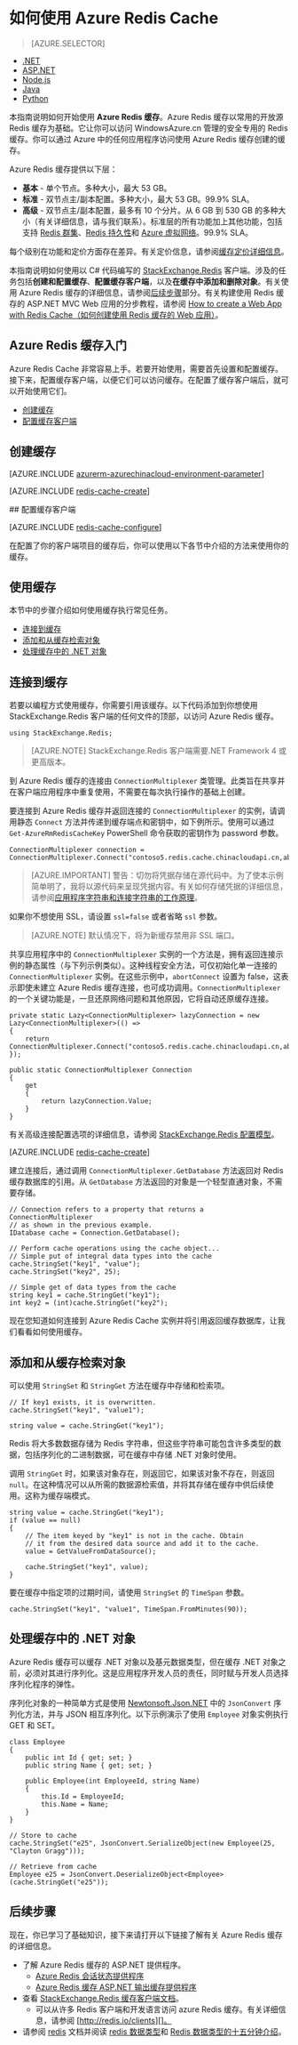 <properties 
	pageTitle="如何使用 Azure Redis 缓存 | Azure" 
	description="了解如何使用 Azure Redis 缓存提高 Azure 应用程序的性能" 
	services="redis-cache,app-service" 
	documentationCenter="" 
	authors="steved0x" 
	manager="douge" 
	editor=""/>

<tags
	ms.service="cache"
	ms.date="06/09/2016"
	wacn.date="07/25/2016"/>

# 如何使用 Azure Redis Cache

> [AZURE.SELECTOR]
- [.NET](/documentation/articles/cache-dotnet-how-to-use-azure-redis-cache/)
- [ASP.NET](/documentation/articles/cache-web-app-howto/)
- [Node.js](/documentation/articles/cache-nodejs-get-started/)
- [Java](/documentation/articles/cache-java-get-started/)
- [Python](/documentation/articles/cache-python-get-started/)

本指南说明如何开始使用 **Azure Redis 缓存**。Azure Redis 缓存以常用的开放源 Redis 缓存为基础。它让你可以访问 WindowsAzure.cn 管理的安全专用的 Redis 缓存。你可以通过 Azure 中的任何应用程序访问使用 Azure Redis 缓存创建的缓存。

Azure Redis 缓存提供以下层：

-	**基本** - 单个节点。多种大小，最大 53 GB。
-	**标准** - 双节点主/副本配置。多种大小，最大 53 GB。99.9% SLA。
-	**高级** - 双节点主/副本配置，最多有 10 个分片。从 6 GB 到 530 GB 的多种大小（有关详细信息，请与我们联系）。标准层的所有功能加上其他功能，包括支持 [Redis 群集](/documentation/articles/cache-how-to-premium-clustering/)、[Redis 持久性](/documentation/articles/cache-how-to-premium-persistence/)和 [Azure 虚拟网络](/documentation/articles/cache-how-to-premium-vnet/)。99.9% SLA。

每个级别在功能和定价方面存在差异。有关定价信息，请参阅[缓存定价详细信息][]。

本指南说明如何使用以 C# 代码编写的 [StackExchange.Redis][] 客户端。涉及的任务包括**创建和配置缓存**、**配置缓存客户端**，以及**在缓存中添加和删除对象**。有关使用 Azure Redis 缓存的详细信息，请参阅[后续步骤][]部分。有关构建使用 Redis 缓存的 ASP.NET MVC Web 应用的分步教程，请参阅 [How to create a Web App with Redis Cache（如何创建使用 Redis 缓存的 Web 应用）](/documentation/articles/cache-web-app-howto/)。

## <a name="getting-started-cache-service"></a>Azure Redis 缓存入门

Azure Redis Cache 非常容易上手。若要开始使用，需要首先设置和配置缓存。接下来，配置缓存客户端，以便它们可以访问缓存。在配置了缓存客户端后，就可以开始使用它们。

-	[创建缓存][]
-	[配置缓存客户端][]

## <a name="create-cache" id="create-a-cache"></a>创建缓存

[AZURE.INCLUDE [azurerm-azurechinacloud-environment-parameter](../../includes/azurerm-azurechinacloud-environment-parameter.md)]

[AZURE.INCLUDE [redis-cache-create](../../includes/redis-cache-create.md)]

<a name="NuGet">
## 配置缓存客户端

[AZURE.INCLUDE [redis-cache-configure](../../includes/redis-cache-configure-stackexchange-redis-nuget.md)]

在配置了你的客户端项目的缓存后，你可以使用以下各节中介绍的方法来使用你的缓存。

## <a name="working-with-caches"></a>使用缓存

本节中的步骤介绍如何使用缓存执行常见任务。

-	[连接到缓存][]
-   [添加和从缓存检索对象][]
-   [处理缓存中的 .NET 对象](#work-with-net-objects-in-the-cache)

## <a name="connect-to-cache" id="connect-to-the-cache"></a>连接到缓存

若要以编程方式使用缓存，你需要引用该缓存。以下代码添加到你想使用 StackExchange.Redis 客户端的任何文件的顶部，以访问 Azure Redis 缓存。

    using StackExchange.Redis;

>[AZURE.NOTE] StackExchange.Redis 客户端需要.NET Framework 4 或更高版本。

到 Azure Redis 缓存的连接由 `ConnectionMultiplexer` 类管理。此类旨在共享并在客户端应用程序中重复使用，不需要在每次执行操作的基础上创建。

要连接到 Azure Redis 缓存并返回连接的 `ConnectionMultiplexer` 的实例，请调用静态 `Connect` 方法并传递到缓存端点和密钥中，如下例所示。使用可以通过 `Get-AzureRmRedisCacheKey` PowerShell 命令获取的密钥作为 password 参数。

	ConnectionMultiplexer connection = ConnectionMultiplexer.Connect("contoso5.redis.cache.chinacloudapi.cn,abortConnect=false,ssl=true,password=...");

>[AZURE.IMPORTANT] 警告：切勿将凭据存储在源代码中。为了使本示例简单明了，我将以源代码来呈现凭据内容。有关如何存储凭据的详细信息，请参阅[应用程序字符串和连接字符串的工作原理][]。

如果你不想使用 SSL，请设置 `ssl=false` 或者省略 `ssl` 参数。

>[AZURE.NOTE] 默认情况下，将为新缓存禁用非 SSL 端口。

共享应用程序中的 `ConnectionMultiplexer` 实例的一个方法是，拥有返回连接示例的静态属性（与下列示例类似）。这种线程安全方法，可仅初始化单一连接的 `ConnectionMultiplexer` 实例。在这些示例中，`abortConnect` 设置为 false，这表示即使未建立 Azure Redis 缓存连接，也可成功调用。`ConnectionMultiplexer` 的一个关键功能是，一旦还原网络问题和其他原因，它将自动还原缓存连接。

	private static Lazy<ConnectionMultiplexer> lazyConnection = new Lazy<ConnectionMultiplexer>(() =>
	{
	    return ConnectionMultiplexer.Connect("contoso5.redis.cache.chinacloudapi.cn,abortConnect=false,ssl=true,password=...");
	});
	
	public static ConnectionMultiplexer Connection
	{
	    get
	    {
	        return lazyConnection.Value;
	    }
	}

有关高级连接配置选项的详细信息，请参阅 [StackExchange.Redis 配置模型][]。

[AZURE.INCLUDE [redis-cache-create](../../includes/redis-cache-access-keys.md)]

建立连接后，通过调用 `ConnectionMultiplexer.GetDatabase` 方法返回对 Redis 缓存数据库的引用。从 `GetDatabase` 方法返回的对象是一个轻型直通对象，不需要存储。

	// Connection refers to a property that returns a ConnectionMultiplexer
	// as shown in the previous example.
	IDatabase cache = Connection.GetDatabase();

	// Perform cache operations using the cache object...
	// Simple put of integral data types into the cache
	cache.StringSet("key1", "value");
	cache.StringSet("key2", 25);

	// Simple get of data types from the cache
	string key1 = cache.StringGet("key1");
	int key2 = (int)cache.StringGet("key2");

现在您知道如何连接到 Azure Redis Cache 实例并将引用返回缓存数据库，让我们看看如何使用缓存。

## <a name="add-object" id="add-and-retrieve-objects-from-the-cache"></a>添加和从缓存检索对象

可以使用 `StringSet` 和 `StringGet` 方法在缓存中存储和检索项。

	// If key1 exists, it is overwritten.
	cache.StringSet("key1", "value1");

	string value = cache.StringGet("key1");

Redis 将大多数数据存储为 Redis 字符串，但这些字符串可能包含许多类型的数据，包括序列化的二进制数据，可在缓存中存储 .NET 对象时使用。

调用 `StringGet` 时，如果该对象存在，则返回它，如果该对象不存在，则返回 `null`。在这种情况可以从所需的数据源检索值，并将其存储在缓存中供后续使用。这称为缓存端模式。

    string value = cache.StringGet("key1");
    if (value == null)
    {
        // The item keyed by "key1" is not in the cache. Obtain
        // it from the desired data source and add it to the cache.
        value = GetValueFromDataSource();

        cache.StringSet("key1", value);
    }

要在缓存中指定项的过期时间，请使用 `StringSet` 的 `TimeSpan` 参数。

	cache.StringSet("key1", "value1", TimeSpan.FromMinutes(90));

## <a name="store-session" id="work-with-net-objects-in-the-cache"></a> 处理缓存中的 .NET 对象

Azure Redis 缓存可以缓存 .NET 对象以及基元数据类型，但在缓存 .NET 对象之前，必须对其进行序列化。这是应用程序开发人员的责任，同时赋与开发人员选择序列化程序的弹性。

序列化对象的一种简单方式是使用 [Newtonsoft.Json.NET](https://www.nuget.org/packages/Newtonsoft.Json/8.0.1-beta1) 中的 `JsonConvert` 序列化方法，并与 JSON 相互序列化。以下示例演示了使用 `Employee` 对象实例执行 GET 和 SET。


	class Employee
	{
	    public int Id { get; set; }
	    public string Name { get; set; }
	
	    public Employee(int EmployeeId, string Name)
	    {
	        this.Id = EmployeeId;
	        this.Name = Name;
	    }
	}

    // Store to cache
    cache.StringSet("e25", JsonConvert.SerializeObject(new Employee(25, "Clayton Gragg")));

    // Retrieve from cache
    Employee e25 = JsonConvert.DeserializeObject<Employee>(cache.StringGet("e25"));

## <a name="next-steps"></a>后续步骤

现在，你已学习了基础知识，接下来请打开以下链接了解有关 Azure Redis 缓存的详细信息。

-	了解 Azure Redis 缓存的 ASP.NET 提供程序。
	-	[Azure Redis 会话状态提供程序](/documentation/articles/cache-aspnet-session-state-provider/)
	-	[Azure Redis 缓存 ASP.NET 输出缓存提供程序](/documentation/articles/cache-aspnet-output-cache-provider/)
-	查看 [StackExchange.Redis 缓存客户端文档][]。
	-	可以从许多 Redis 客户端和开发语言访问 azure Redis 缓存。有关详细信息，请参阅 [http://redis.io/clients][]。
-	请参阅 [redis][] 文档并阅读 [redis 数据类型][]和 [Redis 数据类型的十五分钟介绍][]。



<!-- INTRA-TOPIC LINKS -->
[后续步骤]: #next-steps
[Introduction to Azure Redis Cache (Video)]: #video
[What is Azure Redis Cache?]: #what-is
[Create an Azure Cache]: #create-cache
[Which type of caching is right for me?]: #choosing-cache
[Prepare Your Visual Studio Project to Use Azure Caching]: #prepare-vs
[Configure Your Application to Use Caching]: #configure-app
[Get Started with Azure Redis Cache]: #getting-started-cache-service
[创建缓存]: #create-cache
[Configure the cache]: #enable-caching
[配置缓存客户端]: #NuGet
[Working with Caches]: #working-with-caches
[连接到缓存]: #connect-to-cache
[添加和从缓存检索对象]: #add-object
[Specify the expiration of an object in the cache]: #specify-expiration
[Store ASP.NET session state in the cache]: #store-session

  
<!-- IMAGES -->


[StackExchangeNuget]: ./media/cache-dotnet-how-to-use-azure-redis-cache/redis-cache-stackexchange-redis.png

[NuGetMenu]: ./media/cache-dotnet-how-to-use-azure-redis-cache/redis-cache-manage-nuget-menu.png

[CacheProperties]: ./media/cache-dotnet-how-to-use-azure-redis-cache/redis-cache-properties.png

[ManageKeys]: ./media/cache-dotnet-how-to-use-azure-redis-cache/redis-cache-manage-keys.png

[SessionStateNuGet]: ./media/cache-dotnet-how-to-use-azure-redis-cache/redis-cache-session-state-provider.png

[BrowseCaches]: ./media/cache-dotnet-how-to-use-azure-redis-cache/redis-cache-browse-caches.png

[Caches]: ./media/cache-dotnet-how-to-use-azure-redis-cache/redis-cache-caches.png






   
<!-- LINKS -->
[http://redis.io/clients]: http://redis.io/clients
[Develop in other languages for Azure Redis Cache]: /documentation/services/redis-cache
[如何检索 Azure Redis 连接字符串并将其用于 Redsmin]: https://redsmin.uservoice.com/knowledgebase/articles/485711-how-to-connect-redsmin-to-azure-redis-cache
[Azure Redis Session State Provider]: /documentation/articles/cache-aspnet-session-state-provider/
[How to: Configure a Cache Client Programmatically]: http://msdn.microsoft.com/zh-cn/library/azure/gg618003.aspx
[Session State Provider for Azure Cache]: http://go.microsoft.com/fwlink/?LinkId=320835
[Azure AppFabric Cache: Caching Session State]: http://www.microsoft.com/showcase/details.aspx?uuid=87c833e9-97a9-42b2-8bb1-7601f9b5ca20
[Output Cache Provider for Azure Cache]: http://go.microsoft.com/fwlink/?LinkId=320837
[Azure Shared Caching]: http://msdn.microsoft.com/zh-cn/library/azure/gg278356.aspx
[Team Blog]: http://blogs.msdn.com/b/windowsazure/
[Azure Caching]: http://www.microsoft.com/showcase/Search.aspx?phrase=azure+caching
[How to Configure Virtual Machine Sizes]: http://go.microsoft.com/fwlink/?LinkId=164387
[Azure Caching Capacity Planning Considerations]: http://go.microsoft.com/fwlink/?LinkId=320167
[Azure Caching]: http://go.microsoft.com/fwlink/?LinkId=252658
[How to: Set the Cacheability of an ASP.NET Page Declaratively]: http://msdn.microsoft.com/zh-cn/library/zd1ysf1y.aspx
[How to: Set a Page's Cacheability Programmatically]: http://msdn.microsoft.com/zh-cn/library/z852zf6b.aspx
[Configure a cache in Azure Redis Cache]: http://msdn.microsoft.com/zh-cn/library/azure/dn793612.aspx

[StackExchange.Redis 配置模型]: http://github.com/StackExchange/StackExchange.Redis/blob/master/Docs/Configuration.md

[Work with .NET objects in the cache]: /documentation/articles/cache-dotnet-how-to-use-azure-redis-cache/#working-with-caches


[NuGet Package Manager Installation]: http://go.microsoft.com/fwlink/?LinkId=240311
[缓存定价详细信息]: /pricing/details/redis-cache/
[Azure Management Portal]: https://manage.windowsazure.cn/

[Overview of Azure Redis Cache]: /documentation/services/redis-cache
[Azure Redis Cache]: /documentation/services/redis-cache

[Migrate to Azure Redis Cache]: http://go.microsoft.com/fwlink/?LinkId=317347
[Azure Redis Cache Samples]: http://go.microsoft.com/fwlink/?LinkId=320840
[Using Resource groups to manage your Azure resources]: /documentation/articles/resource-group-overview/

[StackExchange.Redis]: http://github.com/StackExchange/StackExchange.Redis
[StackExchange.Redis 缓存客户端文档]: http://github.com/StackExchange/StackExchange.Redis#documentation

[Redis]: http://redis.io/documentation
[redis 数据类型]: http://redis.io/topics/data-types
[Redis 数据类型的十五分钟介绍]: http://redis.io/topics/data-types-intro

[应用程序字符串和连接字符串的工作原理]: http://azure.microsoft.com/blog/2013/07/17/windows-azure-web-sites-how-application-strings-and-connection-strings-work/

<!---HONumber=AcomDC_0718_2016-->